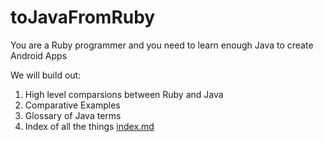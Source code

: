 # toJavaFromRuby
You are a Ruby programmer and you need to learn enough Java to create Android Apps

We will build out:
1. High level comparsions between Ruby and Java
2. Comparative Examples
3. Glossary of Java terms
4. Index of all the things [index.md](toJavaFromRuby/Index.md)
